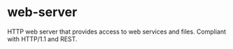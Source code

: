 web-server
==========

HTTP  web server that provides access to web services and files. Compliant with HTTP/1.1 and REST.